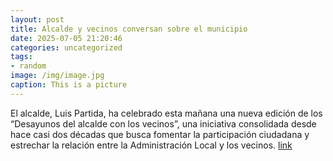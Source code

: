 ```yaml
---
layout: post
title: Alcalde y vecinos conversan sobre el municipio
date: 2025-07-05 21:20:46
categories: uncategorized
tags:
- random
image: /img/image.jpg
caption: This is a picture
---
```

El alcalde, Luis Partida, ha celebrado esta mañana una nueva edición de los “Desayunos del alcalde con los vecinos”, una iniciativa consolidada desde hace casi dos décadas que busca fomentar la participación ciudadana y estrechar la relación entre la Administración Local y los vecinos.   [link](https://www.ayto-villacanada.es/noticias/alcalde-y-vecinos-conversan-sobre-el-municipio/)
